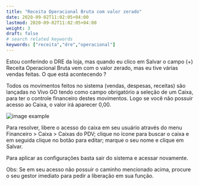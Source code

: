 ```yaml
---
title: "Receita Operacional Bruta com valor zerado"
date: 2020-09-02T11:02:05+04:00
lastmod: 2020-09-02T11:02:05+04:00
weight: 3
draft: false
# search related keywords
keywords: ["receita","dre","operacional"]
---
```


Estou conferindo o DRE da loja, mas quando eu clico em Salvar o campo (+) Receita Operacional Bruta vem com o valor zerado, mas eu tive várias vendas feitas. O que está acontecendo ?

Todos os movimentos feitos no sistema (vendas, despesas, receitas) são lançadas no Vivo GO tendo como campo obrigatório a seleção de um Caixa, para ter o controle financeiro destes movimentos. Logo se você não possuir acesso ao Caixa, o valor irá aparecer 0,00.

![image example](receitazerada.png "Receita Zerada")

Para resolver, libere o acesso do caixa em seu usuário através do menu Financeiro > Caixa > Caixas do
PDV; clique no ícone para buscar o caixa e em seguida clique no botão para editar; marque o seu nome e clique em Salvar.

Para aplicar as configurações basta sair do sistema e acessar novamente.

Obs: Se em seu acesso não possuir o caminho mencionado acima, procure o seu gestor imediato para pedir a liberação em sua função.
